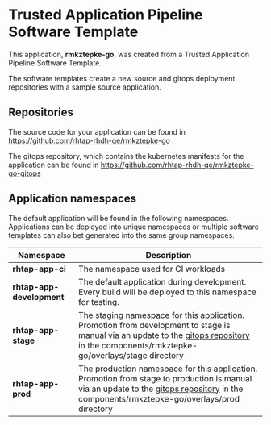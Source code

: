 # Trusted Application Pipeline Software Template

This application, **rmkztepke-go**, was created from a Trusted Application Pipeline Software Template.

The software templates create a new source and gitops deployment repositories with a sample source application. 

## Repositories

The source code for your application can be found in [https://github.com/rhtap-rhdh-qe/rmkztepke-go ](https://github.com/rhtap-rhdh-qe/rmkztepke-go ).
 
The gitops repository, which contains the kubernetes manifests for the application can be found in 
[https://github.com/rhtap-rhdh-qe/rmkztepke-go-gitops ](https://github.com/rhtap-rhdh-qe/rmkztepke-go-gitops ) 

## Application namespaces 

The default application will be found in the following namespaces. Applications can be deployed into unique namespaces or multiple software templates can also bet generated into the same group namespaces.  

|  Namespace   |  Description   |  
| -------- | -------- |
| **rhtap-app-ci** | The namespace used for CI workloads |
| **rhtap-app-development** | The default application during development. Every build will be deployed to this namespace for testing. |
| **rhtap-app-stage** | The staging namespace for this application. Promotion from development to stage is manual via an update to the [gitops repository](https://github.com/rhtap-rhdh-qe/rmkztepke-go-gitops ) in the components/rmkztepke-go/overlays/stage directory |
| **rhtap-app-prod** | The production namespace for this application. Promotion from stage to production is manual via an update to the [gitops repository](https://github.com/rhtap-rhdh-qe/rmkztepke-go-gitops ) in the components/rmkztepke-go/overlays/prod directory |